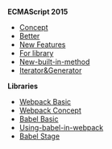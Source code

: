 **ECMAScript 2015**
* [Concept](https://github.com/ChoDragon9/wiki/wiki/Concept)
* [Better](https://github.com/ChoDragon9/wiki/wiki/Better)
* [New Features](https://github.com/ChoDragon9/wiki/wiki/New+Features)
* [For library](https://github.com/ChoDragon9/wiki/wiki/For+library)
* [New-built-in-method](https://github.com/ChoDragon9/wiki/wiki/New-built-in-method)
* [Iterator&Generator](https://github.com/ChoDragon9/wiki/wiki/Iterator&Generator)

**Libraries**
* [Webpack Basic](https://github.com/ChoDragon9/es6/wiki/Webpack+Basic)
* [Webpack Concept](https://github.com/ChoDragon9/es6/wiki/Webpack+Concept)
* [Babel Basic](https://github.com/ChoDragon9/es6/wiki/Babel+Basic)
* [Using-babel-in-webpack](https://github.com/ChoDragon9/wiki/wiki/Using-babel-in-webpack)
* [Babel Stage](https://github.com/ChoDragon9/wiki/wiki/Babel-Stage)
